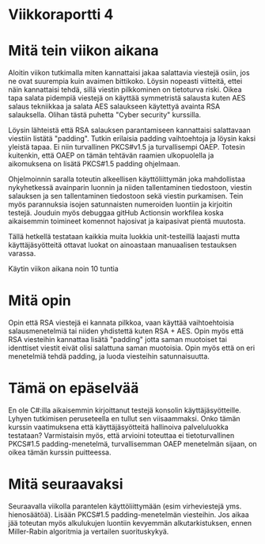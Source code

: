 # Viikkoraportti 4

# Mitä tein viikon aikana
Aloitin viikon tutkimalla miten kannattaisi jakaa salattavia viestejä osiin, jos ne ovat suurempia kuin avaimen bittikoko. Löysin nopeasti viitteitä, ettei näin kannattaisi tehdä, sillä viestin pilkkominen on tietoturva riski. Oikea tapa salata pidempiä viestejä on käyttää symmetristä salausta kuten AES salaus tekniikkaa ja salata AES salaukseen käytettyä avainta RSA salauksella. Olihan tästä puhetta "Cyber security" kurssilla.

Löysin lähteistä että RSA salauksen parantamiseen kannattaisi salattavaan viestiin listätä "padding". Tutkin erilaisia padding vaihtoehtoja ja löysin kaksi yleistä tapaa. Ei niin turvallinen PKCS#v1.5 ja turvallisempi OAEP. Totesin kuitenkin, että OAEP on tämän tehtävän raamien ulkopuolella ja aikomuksena on lisätä PKCS#1.5 padding ohjelmaan.

Ohjelmoinnin saralla toteutin alkeellisen käyttöliittymän joka mahdollistaa nykyhetkessä avainparin luonnin ja niiden tallentaminen tiedostoon, viestin salauksen ja sen tallentaminen tiedostoon sekä viestin purkamisen. Tein myös parannuksia isojen satunnaisten numeroiden luontiin ja kirjoitin testejä. Jouduin myös debuggaa gitHub Actionsin workfilea koska aikaisemmin toimineet komennot hajosivat ja kaipasivat pientä muutosta.

Tällä hetkellä testataan kaikkia muita luokkia unit-testeillä laajasti mutta käyttäjäsyötteitä ottavat luokat on ainoastaan manuaalisen testauksen varassa.

Käytin viikon aikana noin 10 tuntia

# Mitä opin
Opin että RSA viestejä ei kannata pilkkoa, vaan käyttää vaihtoehtoisia salausmenetelmiä tai niiden yhdistettä kuten RSA + AES. Opin myös että RSA viesteihin kannattaa lisätä "padding" jotta saman muotoiset tai identtiset viestit eivät olisi salattuna saman muotoisia. Opin myös että on eri menetelmiä tehdä padding, ja luoda viesteihin satunnaisuutta. 

# Tämä on epäselvää
En ole C#:illa aikaisemmin kirjoittanut testejä konsolin käyttäjäsyötteille. Lyhyen tutkimisen peruseteella en tullut sen viisaammaksi. Onko tämän kurssin vaatimuksena että käyttäjäsyötteitä hallinoiva palveluluokka testataan?
Varmistaisin myös, että arvioini toteuttaa ei tietoturvallinen PKCS#1.5 padding-menetelmä, turvallisemman OAEP menetelmän sijaan, on oikea tämän kurssin puitteessa.

# Mitä seuraavaksi
Seuraavalla viikolla parantelen käyttöliittymään (esim virheviestejä yms. hienosäätöä). Lisään PKCS#1.5 padding-menetelmän viesteihin. Jos aikaa jää toteutan myös alkulukujen luontiin kevyemmän alkutarkistuksen, ennen Miller-Rabin algoritmia ja vertailen suorituskykyä.
